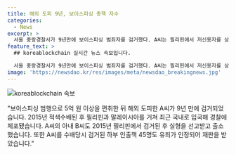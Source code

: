 ```yaml
---
title: 해외 도피 9년, 보이스피싱 총책 자수
categories:
  - News
excerpt: >
  서울 중랑경찰서가 9년만에 보이스피싱 범죄자를 검거했다. A씨는 필리핀에서 저신용자를 상대로 5억1300만원을 편취한 후, 국외 도피한 채로 있었으며, 검거 이후 구속됐다. A씨의 아내와 하부 인출책들도 유사한 혐의로 처벌받았다. 이러한 사건은 사기와 전자금융거래법 위반 등으로 더 많은 사람들에게 알려져야 할 문제를 보여준다.
feature_text: >
  ## koreablockchain 실시간 뉴스 속보입니다.

  서울 중랑경찰서가 9년만에 보이스피싱 범죄자를 검거했다. A씨는 필리핀에서 저신용자를 상대로 5억1300만원을 편취한 후, 국외 도피한 채로 있었으며, 검거 이후 구속됐다. A씨의 아내와 하부 인출책들도 유사한 혐의로 처벌받았다. 이러한 사건은 사기와 전자금융거래법 위반 등으로 더 많은 사람들에게 알려져야 할 문제를 보여준다.
image: 'https://newsdao.kr/res/images/meta/newsdao_breakingnews.jpg'
---
```


<p><img src="https://newsdao.kr/res/images/meta/newsdao_breakingnews.jpg" alt="koreablockchain 속보" /></p>

<p>"보이스피싱 범행으로 5억 원 이상을 편취한 뒤 해외 도피한 A씨가 9년 만에 검거되었습니다. 2015년 적색수배된 후 필리핀과 말레이시아를 거쳐 최근 국내로 입국해 경찰에 체포됐습니다. A씨의 아내 B씨도 2015년 필리핀에서 검거된 후 실형을 선고받고 출소했습니다. 또한 A씨를 수배당시 검거된 하부 인출책 45명도 유죄가 인정되어 재판을 받았습니다."</p>

